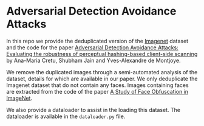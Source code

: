 # Adversarial Detection Avoidance Attacks

In this repo we provide the deduplicated version of the [Imagenet](https://www.image-net.org/challenges/LSVRC/2012/) dataset and the code for the paper [Adversarial Detection Avoidance Attacks: Evaluating the robustness of perceptual hashing-based client-side scanning](https://arxiv.org/abs/2106.09820) by Ana-Maria Cretu, Shubham Jain and Yves-Alexandre de Montjoye.

We remove the duplicated images through a semi-automated analysis of the dataset, details for which are available in our paper. We only deduplicate the Imagenet dataset that do not contain any faces. Images containing faces are extracted from the code of the paper [A Study of Face Obfuscation in ImageNet](https://github.com/princetonvisualai/imagenet-face-obfuscation/blob/main/README.md).

We also provide a dataloader to assist in the loading this dataset. The dataloader is available in the `dataloader.py` file.
